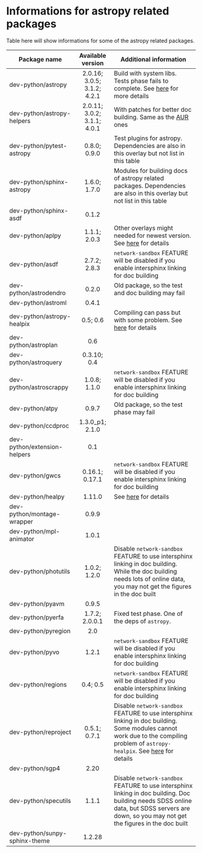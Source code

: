 # Informations for astropy related packages
Table here will show informations for some of the astropy related packages.

Package name | Available version | Additional information
------------ | :---------------: | ----------------------
dev-python/astropy            | 2.0.16; 3.0.5; 3.1.2; 4.2.1 | Build with system libs. Tests phase fails to complete. See [here](https://github.com/Universebenzene/benzene-overlay/tree/master/dev-python/astropy#note-for-astropy) for more details
dev-python/astropy-helpers    | 2.0.11; 3.0.2; 3.1.1; 4.0.1 | With patches for better doc building. Same as the [AUR](https://aur.archlinux.org/packages/python-astropy-helpers/) ones
dev-python/pytest-astropy     | 0.8.0; 0.9.0                | Test plugins for astropy. Dependencies are also in this overlay but not list in this table
dev-python/sphinx-astropy     | 1.6.0; 1.7.0                | Modules for building docs of astropy related packages. Dependencies are also in this overlay but not list in this table
dev-python/sphinx-asdf        | 0.1.2                       |
dev-python/aplpy              | 1.1.1; 2.0.3                | Other overlays might needed for newest version. See [here](https://github.com/Universebenzene/benzene-overlay/tree/master/dev-python/aplpy#note-for-aplpy) for details
dev-python/asdf               | 2.7.2; 2.8.3                | `network-sandbox` FEATURE will be disabled if you enable intersphinx linking for doc building
dev-python/astrodendro        | 0.2.0                       | Old package, so the test and doc building may fail
dev-python/astroml            | 0.4.1                       |
dev-python/astropy-healpix    | 0.5; 0.6                    | Compiling can pass but with some problem. See [here](https://github.com/Universebenzene/benzene-overlay/tree/master/dev-python/astropy-healpix#note-for-astropy-healpix) for details
dev-python/astroplan          | 0.6                         |
dev-python/astroquery         | 0.3.10; 0.4                 |
dev-python/astroscrappy       | 1.0.8; 1.1.0                | `network-sandbox` FEATURE will be disabled if you enable intersphinx linking for doc building
dev-python/atpy               | 0.9.7                       | Old package, so the test phase may fail
dev-python/ccdproc            | 1.3.0\_p1; 2.1.0            |
dev-python/extension-helpers  | 0.1                         |
dev-python/gwcs               | 0.16.1; 0.17.1              | `network-sandbox` FEATURE will be disabled if you enable intersphinx linking for doc building
dev-python/healpy             | 1.11.0                      | See [here](https://github.com/Universebenzene/benzene-overlay/tree/master/dev-python/healpy#note-for-healpy) for details
dev-python/montage-wrapper    | 0.9.9                       |
dev-python/mpl-animator       | 1.0.1                       |
dev-python/photutils          | 1.0.2; 1.2.0                | Disable `network-sandbox` FEATURE to use intersphinx linking in doc building. While the doc building needs lots of online data, you may not get the figures in the doc built
dev-python/pyavm              | 0.9.5                       |
dev-python/pyerfa             | 1.7.2; 2.0.0.1              | Fixed test phase. One of the deps of `astropy`.
dev-python/pyregion           | 2.0                         |
dev-python/pyvo               | 1.2.1                       | `network-sandbox` FEATURE will be disabled if you enable intersphinx linking for doc building
dev-python/regions            | 0.4; 0.5                    | `network-sandbox` FEATURE will be disabled if you enable intersphinx linking for doc building
dev-python/reproject          | 0.5.1; 0.7.1                | Disable `network-sandbox` FEATURE to use intersphinx linking in doc building. Some modules cannot work due to the compiling problem of `astropy-healpix`. See [here](https://github.com/Universebenzene/benzene-overlay/tree/master/dev-python/reproject#note-for-reproject) for details
dev-python/sgp4               | 2.20                        |
dev-python/specutils          | 1.1.1                       | Disable `network-sandbox` FEATURE to use intersphinx linking in doc building. Doc building needs SDSS online data, but SDSS servers are down, so you may not get the figures in the doc built
dev-python/sunpy-sphinx-theme | 1.2.28                      |
